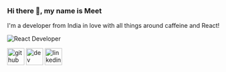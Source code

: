 ### Hi there 👋, my name is Meet 
I'm a developer from India in love with all things around caffeine and React!

![React Developer](https://avatars.githubusercontent.com/u/73590529?s=400&u=8424f11f51bf3675fd5acf5e1d3ce02af6a98f20&v=4)




[<img src='https://cdn.jsdelivr.net/npm/simple-icons@3.0.1/icons/github.svg' alt='github' height='40'>](https://github.com/https://github.com/meet-01)  [<img src='https://cdn.jsdelivr.net/npm/simple-icons@3.0.1/icons/hashnode.svg' alt='dev' height='40'>](https://meetmaster.hashnode.dev/)  [<img src='https://cdn.jsdelivr.net/npm/simple-icons@3.0.1/icons/linkedin.svg' alt='linkedin' height='40'>](https://www.linkedin.com/in/https://www.linkedin.com/in/meet-master-a36067170//)  
